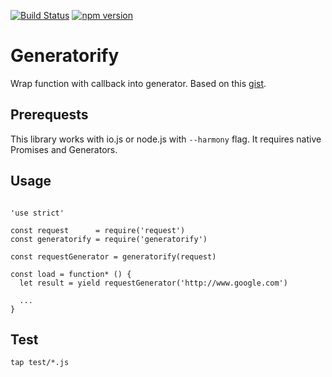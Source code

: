 [![Build Status](https://travis-ci.org/stojanovic/generatorify.svg?branch=master)](https://travis-ci.org/stojanovic/generatorify) [![npm version](https://badge.fury.io/js/generatorify.svg)](http://badge.fury.io/js/generatorify)

# Generatorify

Wrap function with callback into generator.
Based on this [gist](https://gist.github.com/yanatan16/8216252).

## Prerequests

This library works with io.js or node.js with `--harmony` flag. It requires 
native Promises and Generators.

## Usage

```

'use strict'

const request      = require('request')
const generatorify = require('generatorify')

const requestGenerator = generatorify(request)

const load = function* () {
  let result = yield requestGenerator('http://www.google.com')

  ...
}

```

## Test

`tap test/*.js`
